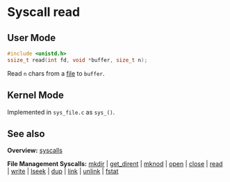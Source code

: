 # Syscall read

## User Mode

```C
#include <unistd.h>
ssize_t read(int fd, void *buffer, size_t n);
```

Read `n` chars from a [file](../file_system/file.md) to `buffer`.

## Kernel Mode

Implemented in `sys_file.c` as `sys_()`. 

## See also

**Overview:** [syscalls](syscalls.md)

**File Management Syscalls:** [mkdir](mkdir.md) | [get_dirent](get_dirent.md) | [mknod](mknod.md) | [open](open.md) | [close](close.md) | [read](read.md) | [write](write.md) | [lseek](lseek.md) | [dup](dup.md) | [link](link.md) | [unlink](unlink.md) | [fstat](fstat.md)
